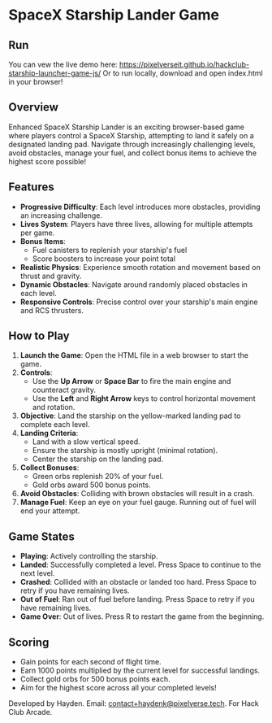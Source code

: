 # SpaceX Starship Lander Game

## Run
You can vew the live demo here: https://pixelverseit.github.io/hackclub-starship-launcher-game-js/
Or to run locally, download and open index.html in your browser!

## Overview

Enhanced SpaceX Starship Lander is an exciting browser-based game where players control a SpaceX Starship, attempting to land it safely on a designated landing pad. Navigate through increasingly challenging levels, avoid obstacles, manage your fuel, and collect bonus items to achieve the highest score possible!

## Features

- **Progressive Difficulty**: Each level introduces more obstacles, providing an increasing challenge.
- **Lives System**: Players have three lives, allowing for multiple attempts per game.
- **Bonus Items**: 
  - Fuel canisters to replenish your starship's fuel
  - Score boosters to increase your point total
- **Realistic Physics**: Experience smooth rotation and movement based on thrust and gravity.
- **Dynamic Obstacles**: Navigate around randomly placed obstacles in each level.
- **Responsive Controls**: Precise control over your starship's main engine and RCS thrusters.

## How to Play

1. **Launch the Game**: Open the HTML file in a web browser to start the game.
2. **Controls**:
   - Use the **Up Arrow** or **Space Bar** to fire the main engine and counteract gravity.
   - Use the **Left** and **Right Arrow** keys to control horizontal movement and rotation.
3. **Objective**: Land the starship on the yellow-marked landing pad to complete each level.
4. **Landing Criteria**: 
   - Land with a slow vertical speed.
   - Ensure the starship is mostly upright (minimal rotation).
   - Center the starship on the landing pad.
5. **Collect Bonuses**:
   - Green orbs replenish 20% of your fuel.
   - Gold orbs award 500 bonus points.
6. **Avoid Obstacles**: Colliding with brown obstacles will result in a crash.
7. **Manage Fuel**: Keep an eye on your fuel gauge. Running out of fuel will end your attempt.

## Game States

- **Playing**: Actively controlling the starship.
- **Landed**: Successfully completed a level. Press Space to continue to the next level.
- **Crashed**: Collided with an obstacle or landed too hard. Press Space to retry if you have remaining lives.
- **Out of Fuel**: Ran out of fuel before landing. Press Space to retry if you have remaining lives.
- **Game Over**: Out of lives. Press R to restart the game from the beginning.

## Scoring

- Gain points for each second of flight time.
- Earn 1000 points multiplied by the current level for successful landings.
- Collect gold orbs for 500 bonus points each.
- Aim for the highest score across all your completed levels!


Developed by Hayden. Email: contact+haydenk@pixelverse.tech.
For Hack Club Arcade.
